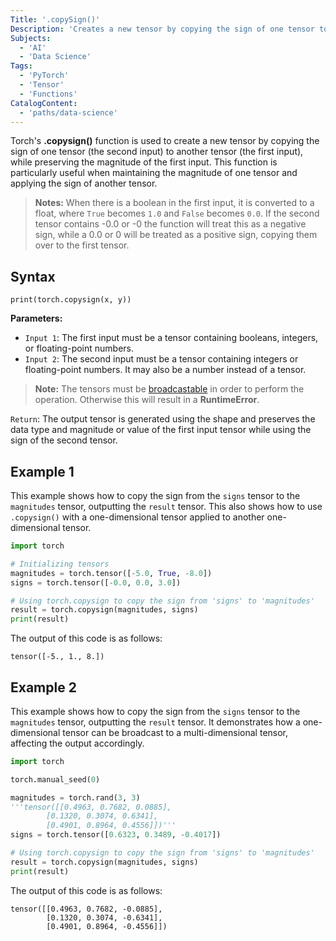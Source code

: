 ```yaml
---
Title: '.copySign()'
Description: 'Creates a new tensor by copying the sign of one tensor to another tensor.'
Subjects:
  - 'AI'
  - 'Data Science'
Tags:
  - 'PyTorch'
  - 'Tensor'
  - 'Functions'
CatalogContent:
  - 'paths/data-science'
---
```


<!-- Description -->
Torch's **.copysign()** function is used to create a new tensor by copying the sign of one tensor (the second input) to another tensor (the first input), while preserving the magnitude of the first input. This function is particularly useful when maintaining the magnitude of one tensor and applying the sign of another tensor.



> **Notes:** When there is a boolean in the first input, it is converted to a float, where `True` becomes `1.0` and `False` becomes `0.0`. If the second tensor contains -0.0 or -0 the function will treat this as a negative sign, while a 0.0 or 0 will be treated as a positive sign, copying them over to the first tensor.

## Syntax
<!-- Syntax -->
```pseudo
print(torch.copysign(x, y))
```

**Parameters:**
<!-- Parameters -->
- `Input 1`: The first input must be a tensor containing booleans, integers, or floating-point numbers.
- `Input 2`: The second input must be a tensor containing integers or floating-point numbers. It may also be a number instead of a tensor.

> **Note:** The tensors must be [broadcastable](https://www.codecademy.com/resources/docs/numpy/array-broadcasting) in order to perform the operation. Otherwise this will result in a **RuntimeError**.
<!-- Return value -->
`Return`: The output tensor is generated using the shape and preserves the data type and magnitude or value of the first input tensor while using the sign of the second tensor.

## Example 1
<!-- Example -->
This example shows how to copy the sign from the `signs` tensor to the `magnitudes` tensor, outputting the `result` tensor. This also shows how to use `.copysign()` with a one-dimensional tensor applied to another one-dimensional tensor.

```py
import torch

# Initializing tensors
magnitudes = torch.tensor([-5.0, True, -8.0])
signs = torch.tensor([-0.0, 0.0, 3.0])

# Using torch.copysign to copy the sign from 'signs' to 'magnitudes'
result = torch.copysign(magnitudes, signs)
print(result)
```

The output of this code is as follows:

```shell
tensor([-5., 1., 8.])
```

## Example 2

This example shows how to copy the sign from the `signs` tensor to the `magnitudes` tensor, outputting the `result` tensor. It demonstrates how a one-dimensional tensor can be broadcast to a multi-dimensional tensor, affecting the output accordingly.

```py
import torch

torch.manual_seed(0)

magnitudes = torch.rand(3, 3)
'''tensor([[0.4963, 0.7682, 0.0885],
        [0.1320, 0.3074, 0.6341],
        [0.4901, 0.8964, 0.4556]])'''
signs = torch.tensor([0.6323, 0.3489, -0.4017])

# Using torch.copysign to copy the sign from 'signs' to 'magnitudes'
result = torch.copysign(magnitudes, signs)
print(result)
```

The output of this code is as follows:

```shell
tensor([[0.4963, 0.7682, -0.0885],
        [0.1320, 0.3074, -0.6341],
        [0.4901, 0.8964, -0.4556]])
```
